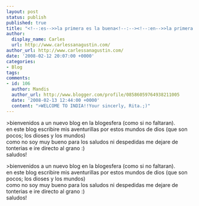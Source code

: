 ```yaml
---
layout: post
status: publish
published: true
title: "<!--:es-->>la primera es la buena<!--:--><!--:en-->>la primera es la buena<!--:-->"
author:
  display_name: Carles
  url: http://www.carlessanagustin.com/
author_url: http://www.carlessanagustin.com/
date: '2008-02-12 20:07:00 +0000'
categories:
- Blog
tags:
comments:
- id: 106
  author: Mandis
  author_url: http://www.blogger.com/profile/08586059764938211005
  date: '2008-02-13 12:44:00 +0000'
  content: ">WELCOME TO INDIA!!Your sincerly, Rita.;)"
---
```

<p><!--:es-->>bienvenidos a un nuevo blog en la blogesfera (como si no faltaran).<br />
en este blog escribire mis aventurillas por estos mundos de dios (que son pocos; los dioses y los mundos)<br />
como no soy muy bueno para los saludos ni despedidas me dejare de tonterias e ire directo al grano :)<br />
saludos!<!--:--><!--:en--></p>
<p>>bienvenidos a un nuevo blog en la blogesfera (como si no faltaran).<br />en este blog escribire mis aventurillas por estos mundos de dios (que son pocos; los dioses y los mundos)<br />como no soy muy bueno para los saludos ni despedidas me dejare de tonterias e ire directo al grano :)<br />saludos!</p>
<p><!--:--></p>
